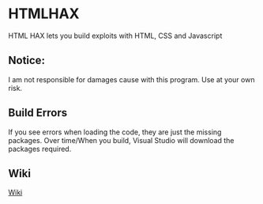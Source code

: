 # HTMLHAX
HTML HAX lets you build exploits with HTML, CSS and Javascript

## Notice:
I am not responsible for damages cause with this program. Use at your own risk.

## Build Errors
If you see errors when loading the code, they are just the missing packages. Over time/When you build, Visual Studio will download the packages required.


## Wiki
[Wiki](https://github.com/realrohaxexploits/HTMLHAX/wiki)

